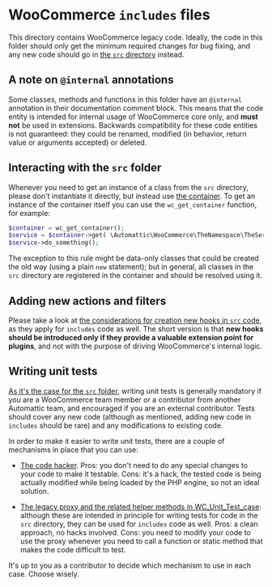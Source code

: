 # WooCommerce `includes` files

This directory contains WooCommerce legacy code. Ideally, the code in this folder should only get the minimum required changes for bug fixing, and any new code should go in [the `src` directory](https://github.com/woocommerce/woocommerce/tree/trunk/plugins/woocommerce/src/README.md) instead.


## A note on `@internal` annotations

Some classes, methods and functions in this folder have an `@internal` annotation in their documentation comment block. This means that the code entity is intended for internal usage of WooCommerce core only, and **must not** be used in extensions. Backwards compatibility for these code entities is not guaranteed: they could be renamed, modified (in behavior, return value or arguments accepted) or deleted.


## Interacting with the `src` folder

Whenever you need to get an instance of a class from the `src` directory, please don't instantiate it directly, but instead use [the container](https://github.com/woocommerce/woocommerce/tree/trunk/plugins/woocommerce/src/README.md#the-container). To get an instance of the container itself you can use the `wc_get_container` function, for example:


```php
$container = wc_get_container();
$service = $container->get( \Automattic\WooCommerce\TheNamespace\TheService::class );
$service->do_something();
```

The exception to this rule might be data-only classes that could be created the old way (using a plain `new` statement); but in general, all classes in the `src` directory are registered in the container and should be resolved using it.


## Adding new actions and filters

Please take a look at [the considerations for creation new hooks in `src` code](https://github.com/woocommerce/woocommerce/tree/trunk/plugins/woocommerce/src/README.md#defining-new-actions-and-filters), as they apply for `includes` code as well. The short version is that **new hooks should be introduced only if they provide a valuable extension point for plugins**, and not with the purpose of driving WooCommerce's internal logic.


## Writing unit tests

[As it's the case for the `src` folder](https://github.com/woocommerce/woocommerce/tree/trunk/plugins/woocommerce/src/README.md#writing-unit-tests), writing unit tests is generally mandatory if you are a WooCommerce team member or a contributor from another Automattic team, and encouraged if you are an external contributor. Tests should cover any new code (although as mentioned, adding new code in `includes` should be rare) and any modifications to existing code.

In order to make it easier to write unit tests, there are a couple of mechanisms in place that you can use:

* [The code hacker](https://github.com/woocommerce/woocommerce/blob/trunk/plugins/woocommerce/tests/Tools/CodeHacking/README.md). Pros: you don't need to do any special changes to your code to make it testable. Cons: it's a hack, the tested code is being actually modified while being loaded by the PHP engine, so not an ideal solution.

* [The legacy proxy and the related helper methods in WC_Unit_Test_case](https://github.com/woocommerce/woocommerce/tree/trunk/plugins/woocommerce/src/README.md#interacting-with-legacy-code): although these are intended in principle for writing tests for code in the `src` directory, they can be used for `includes` code as well. Pros: a clean approach, no hacks involved. Cons: you need to modify your code to use the proxy whenever you need to call a function or static method that makes the code difficult to test.

It's up to you as a contributor to decide which mechanism to use in each case. Choose wisely.

